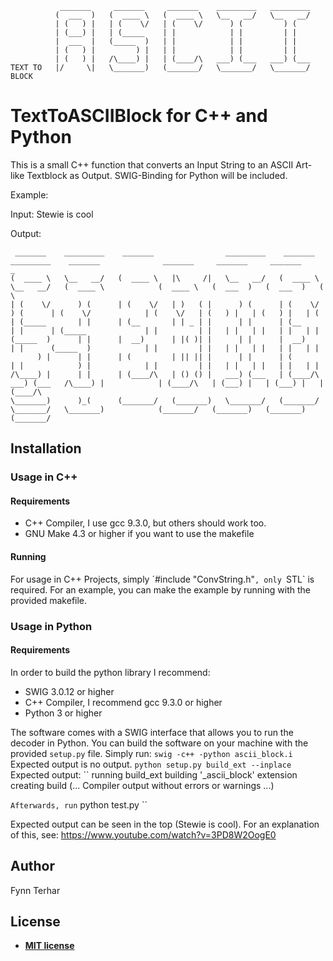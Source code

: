 ```
           _______     _______     _______    _________   _________
          (  ___  )   (  ____ \   (  ____ \   \__   __/   \__   __/
          | (   ) |   | (    \/   | (    \/      ) (         ) (
          | (___) |   | (_____    | |            | |         | |
          |  ___  |   (_____  )   | |            | |         | |
          | (   ) |         ) |   | |            | |         | |
          | (   ) |   /\____) |   | (____/\   ___) (___   ___) (___
TEXT TO   |/     \|   \_______)   (_______/   \_______/   \_______/    BLOCK
````

# TextToASCIIBlock for C++ and Python

This is a small C++ function that converts an Input String to an ASCII Art-like Textblock as Output. SWIG-Binding for Python will be included.

Example:

Input: 
Stewie is cool

Output:
```
 _______    _________    _______                _________    _______             _________    _______              _______     _______     _______     _
(  ____ \   \__   __/   (  ____ \   |\     /|   \__   __/   (  ____ \            \__   __/   (  ____ \            (  ____ \   (  ___  )   (  ___  )   ( \
| (    \/      ) (      | (    \/   | )   ( |      ) (      | (    \/               ) (      | (    \/            | (    \/   | (   ) |   | (   ) |   | (
| (_____       | |      | (__       | | _ | |      | |      | (__                   | |      | (_____             | |         | |   | |   | |   | |   | |
(_____  )      | |      |  __)      | |( )| |      | |      |  __)                  | |      (_____  )            | |         | |   | |   | |   | |   | |
      ) |      | |      | (         | || || |      | |      | (                     | |            ) |            | |         | |   | |   | |   | |   | |
/\____) |      | |      | (____/\   | () () |   ___) (___   | (____/\            ___) (___   /\____) |            | (____/\   | (___) |   | (___) |   | (____/\
\_______)      )_(      (_______/   (_______)   \_______/   (_______/            \_______/   \_______)            (_______/   (_______)   (_______)   (_______/
```
## Installation
### Usage in C++
#### Requirements
* C++ Compiler, I use gcc 9.3.0, but others should work too.
* GNU Make 4.3 or higher if you want to use the makefile
#### Running
For usage in C++ Projects, simply ´#include "ConvString.h"`, only `STL` is required. For an example, you can make the example by running with the provided makefile.

### Usage in Python 
#### Requirements
In order to build the python library I recommend:
* SWIG 3.0.12 or higher
* C++ Compiler, I recommend gcc 9.3.0 or higher
* Python 3 or higher

The software comes with a SWIG interface that allows you to run the decoder in Python.
You can build the software on your machine with the provided `setup.py` file.
Simply run:
``
 swig -c++ -python ascii_block.i
``
Expected output is no output.
``
 python setup.py build_ext --inplace
``
Expected output:
``
running build_ext
building '_ascii_block' extension
creating build
(... Compiler output without errors or warnings ...)

``
Afterwards, run
``
 python test.py
``

Expected output can be seen in the top (Stewie is cool). For an explanation of this, see: https://www.youtube.com/watch?v=3PD8W2OogE0

## Author
Fynn Terhar


## License

- **[MIT license](http://opensource.org/licenses/mit-license.php)**
